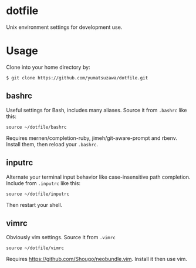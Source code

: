 # dotfile

Unix environment settings for development use.

# Usage

Clone into your home directory by:

```
$ git clone https://github.com/yumatsuzawa/dotfile.git
```

## bashrc

Useful settings for Bash, includes many aliases. Source it from `.bashrc` like this:

```
source ~/dotfile/bashrc
```

Requires mernen/completion-ruby, jimeh/git-aware-prompt and rbenv. Install them, then reload your `.bashrc`.

## inputrc

Alternate your terminal input behavior like case-insensitive path completion. Include from `.inputrc` like this:

```
source ~/dotfile/inputrc
```

Then restart your shell.

## vimrc

Obviously vim settings. Source it from `.vimrc`

```
source ~/dotfile/vimrc
```

Requires https://github.com/Shougo/neobundle.vim. Install it then use vim.
